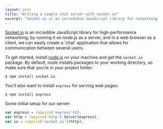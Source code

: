 ```yaml
---
layout: post
title: "Writing a simple chat server with socket.io"
excerpt: "Socket.io is an incredible JavaScript library for networking; by running it on node.js as a server, and in a web browser as a client, we can easily create a 'chat' application that allows for communication between several users."
---
```


[Socket.io](http://socket.io) is an incredible JavaScript library for high-performance networking; by running it on node.js as a server, and in a web browser as a client, we can easily create a 'chat' application that allows for communication between several users.

To get started, install [node.js](https://nodejs.org) on your machine and get the `socket.io` package. By default, node installs packages to your working directory, so make sure that you're in your project folder:

``` shell
$ npm install socket.io
```

You'll also want to install `express` for serving web pages:

``` shell
$ npm install express
```

Some initial setup for our server:

``` js
var express = require('express')();
var http = require('http').Server(express);
var io = require('socket.io')(http);
```

